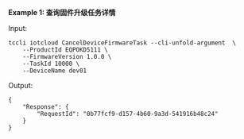 **Example 1: 查询固件升级任务详情**



Input: 

```
tccli iotcloud CancelDeviceFirmwareTask --cli-unfold-argument  \
    --ProductId EQPOKD5111 \
    --FirmwareVersion 1.0.0 \
    --TaskId 10000 \
    --DeviceName dev01
```

Output: 
```
{
    "Response": {
        "RequestId": "0b77fcf9-d157-4b60-9a3d-541916b48c24"
    }
}
```

